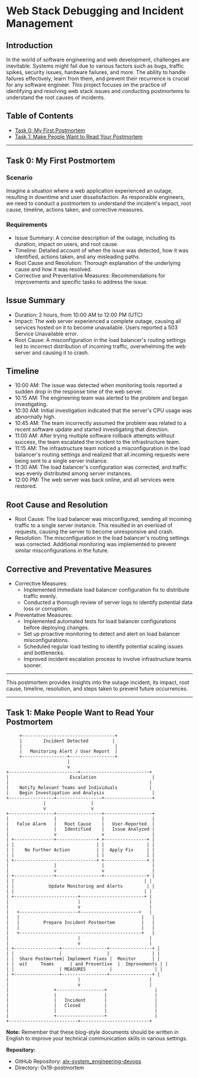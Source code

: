 # Web Stack Debugging and Incident Management

## Introduction

In the world of software engineering and web development, challenges are inevitable. Systems might fail due to various factors such as bugs, traffic spikes, security issues, hardware failures, and more. The ability to handle failures effectively, learn from them, and prevent their recurrence is crucial for any software engineer. This project focuses on the practice of identifying and resolving web stack issues and conducting postmortems to understand the root causes of incidents.

## Table of Contents

- [Task 0: My First Postmortem](#task-0-my-first-postmortem)
- [Task 1: Make People Want to Read Your Postmortem](#task-1-make-people-want-to-read-your-postmortem)

---

## Task 0: My First Postmortem

### Scenario

Imagine a situation where a web application experienced an outage, resulting in downtime and user dissatisfaction. As responsible engineers, we need to conduct a postmortem to understand the incident's impact, root cause, timeline, actions taken, and corrective measures.

### Requirements

- Issue Summary: A concise description of the outage, including its duration, impact on users, and root cause.
- Timeline: Detailed account of when the issue was detected, how it was identified, actions taken, and any misleading paths.
- Root Cause and Resolution: Thorough explanation of the underlying cause and how it was resolved.
- Corrective and Preventative Measures: Recommendations for improvements and specific tasks to address the issue.

## Issue Summary
- Duration: 2 hours, from 10:00 AM to 12:00 PM (UTC)
- Impact: The web server experienced a complete outage, causing all services hosted on it to become unavailable. Users reported a 503 Service Unavailable error.
- Root Cause: A misconfiguration in the load balancer's routing settings led to incorrect distribution of incoming traffic, overwhelming the web server and causing it to crash.

## Timeline
- 10:00 AM: The issue was detected when monitoring tools reported a sudden drop in the response time of the web server.
- 10:15 AM: The engineering team was alerted to the problem and began investigating.
- 10:30 AM: Initial investigation indicated that the server's CPU usage was abnormally high.
- 10:45 AM: The team incorrectly assumed the problem was related to a recent software update and started investigating that direction.
- 11:00 AM: After trying multiple software rollback attempts without success, the team escalated the incident to the infrastructure team.
- 11:15 AM: The infrastructure team noticed a misconfiguration in the load balancer's routing settings and realized that all incoming requests were being sent to a single server instance.
- 11:30 AM: The load balancer's configuration was corrected, and traffic was evenly distributed among server instances.
- 12:00 PM: The web server was back online, and all services were restored.

## Root Cause and Resolution
- Root Cause: The load balancer was misconfigured, sending all incoming traffic to a single server instance. This resulted in an overload of requests, causing the server to become unresponsive and crash.
- Resolution: The misconfiguration in the load balancer's routing settings was corrected. Additional monitoring was implemented to prevent similar misconfigurations in the future.

## Corrective and Preventative Measures
- Corrective Measures:
  - Implemented immediate load balancer configuration fix to distribute traffic evenly.
  - Conducted a thorough review of server logs to identify potential data loss or corruption.
- Preventative Measures:
  - Implemented automated tests for load balancer configurations before deploying changes.
  - Set up proactive monitoring to detect and alert on load balancer misconfigurations.
  - Scheduled regular load testing to identify potential scaling issues and bottlenecks.
  - Improved incident escalation process to involve infrastructure teams sooner.

---

This postmortem provides insights into the outage incident, its impact, root cause, timeline, resolution, and steps taken to prevent future occurrences.


---

## Task 1: Make People Want to Read Your Postmortem

         +-----------------------------------+
         |        Incident Detected         |
         |                                   |
         |   Monitoring Alert / User Report  |
         +-----------------+-----------------+
                           |
                           v
	+--------------------------+--------------------------+
	|                       Escalation                     |
	|                                                     |
	|    Notify Relevant Teams and Individuals            |
	|    Begin Investigation and Analysis                  |
	+-----------------+-----------------+------------------+
                  |                 |
                  v                 v
	+-----------------+-----------------+------------------+
	|                 |                 |                  |
	|   False Alarm   |   Root Cause    |   User-Reported  |
	|                 |   Identified    |   Issue Analyzed |
	|                 v                 v                  |
	| +---------------+---------------+ +----------------+ |
	| |                               | |                | |
	| |    No Further Action          | |  Apply Fix     | |
	| |                               | |                | |
	| +-------------------------------+ +----------------+ |
	|                 |                 |                  |
	|                 v                 v                  |
	| +---------------+-----------------+----------------+ |
	| |                                                 | |
	| |             Update Monitoring and Alerts         | |
	| |                                                 | |
	| +------------------------+------------------------+ |
	|                          |                          |
	|                          v                          |
	|   +----------------------+----------------------+   |
	|   |                                              |   |
	|   |         Prepare Incident Postmortem          |   |
	|   |                                              |   |
	|   +----------------------------------------------+   |
	|                          |                          |
	|                          v                          |
	| +-----------------+-----------------+----------------+ |
	| |                 |                 |                | |
	| |  Share Postmortem| Implement Fixes |  Monitor      | |
	| |  wit	 Teams      | and Preventive  |  Improvements | |
	| |                 | MEASURES         |                | |
	| +-----------------+-----------------+----------------+ |
	|                          |                          |
	|                          v                          |
	|                 +------------------+                  |
	|                 |                  |                  |
	|                 |   Incident       |                  |
	|                 |   Closed         |                  |
	|                 |                  |                  |
	|                 +------------------+                  |
	+--------------------------+--------------------------+


**Note:** Remember that these blog-style documents should be written in English to improve your technical communication skills in various settings.

**Repository:**
- GitHub Repository: [alx-system_engineering-devops](https://github.com/gebretewodros73/alx-system_engineering-devops)
- Directory: 0x19-postmortem


